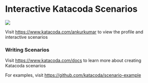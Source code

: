 # Interactive Katacoda Scenarios

[![](http://shields.katacoda.com/katacoda/ankurkumar/count.svg)](https://www.katacoda.com/ankurkumar "Get your profile on Katacoda.com")

Visit https://www.katacoda.com/ankurkumar to view the profile and interactive scenarios

### Writing Scenarios
Visit https://www.katacoda.com/docs to learn more about creating Katacoda scenarios

For examples, visit https://github.com/katacoda/scenario-example
